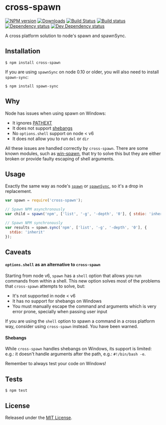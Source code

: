 # cross-spawn

[![NPM version][npm-image]][npm-url] [![Downloads][downloads-image]][npm-url] [![Build Status][travis-image]][travis-url] [![Build status][appveyor-image]][appveyor-url] [![Dependency status][david-dm-image]][david-dm-url] [![Dev Dependency status][david-dm-dev-image]][david-dm-dev-url]

[npm-url]: https://npmjs.org/package/cross-spawn
[downloads-image]: http://img.shields.io/npm/dm/cross-spawn.svg
[npm-image]: http://img.shields.io/npm/v/cross-spawn.svg
[travis-url]: https://travis-ci.org/IndigoUnited/node-cross-spawn
[travis-image]: http://img.shields.io/travis/IndigoUnited/node-cross-spawn/master.svg
[appveyor-url]: https://ci.appveyor.com/project/satazor/node-cross-spawn
[appveyor-image]: https://img.shields.io/appveyor/ci/satazor/node-cross-spawn/master.svg
[david-dm-url]: https://david-dm.org/IndigoUnited/node-cross-spawn
[david-dm-image]: https://img.shields.io/david/IndigoUnited/node-cross-spawn.svg
[david-dm-dev-url]: https://david-dm.org/IndigoUnited/node-cross-spawn#info=devDependencies
[david-dm-dev-image]: https://img.shields.io/david/dev/IndigoUnited/node-cross-spawn.svg

A cross platform solution to node's spawn and spawnSync.

## Installation

`$ npm install cross-spawn`

If you are using `spawnSync` on node 0.10 or older, you will also need to install `spawn-sync`:

`$ npm install spawn-sync`

## Why

Node has issues when using spawn on Windows:

* It ignores [PATHEXT](https://github.com/joyent/node/issues/2318)
* It does not support [shebangs](http://pt.wikipedia.org/wiki/Shebang)
* No `options.shell` support on node < v6
* It does not allow you to run `del` or `dir`

All these issues are handled correctly by `cross-spawn`.
There are some known modules, such as [win-spawn](https://github.com/ForbesLindesay/win-spawn), that try to solve this but they are either broken or provide faulty escaping of shell arguments.

## Usage

Exactly the same way as node's [`spawn`](https://nodejs.org/api/child_process.html#child_process_child_process_spawn_command_args_options) or [`spawnSync`](https://nodejs.org/api/child_process.html#child_process_child_process_spawnsync_command_args_options), so it's a drop in replacement.

```js
var spawn = require('cross-spawn');

// Spawn NPM asynchronously
var child = spawn('npm', ['list', '-g', '-depth', '0'], { stdio: 'inherit' });

// Spawn NPM synchronously
var results = spawn.sync('npm', ['list', '-g', '-depth', '0'], {
  stdio: 'inherit'
});
```

## Caveats

#### `options.shell` as an alternative to `cross-spawn`

Starting from node v6, `spawn` has a `shell` option that allows you run commands from within a shell. This new option solves most of the problems that `cross-spawn` attempts to solve, but:

* It's not supported in node < v6
* It has no support for shebangs on Windows
* You must manually escape the command and arguments which is very error prone, specially when passing user input

If you are using the `shell` option to spawn a command in a cross platform way, consider using `cross-spawn` instead. You have been warned.

#### Shebangs

While `cross-spawn` handles shebangs on Windows, its support is limited: e.g.: it doesn't handle arguments after the path, e.g.: `#!/bin/bash -e`.

Remember to always test your code on Windows!

## Tests

`$ npm test`

## License

Released under the [MIT License](http://www.opensource.org/licenses/mit-license.php).
